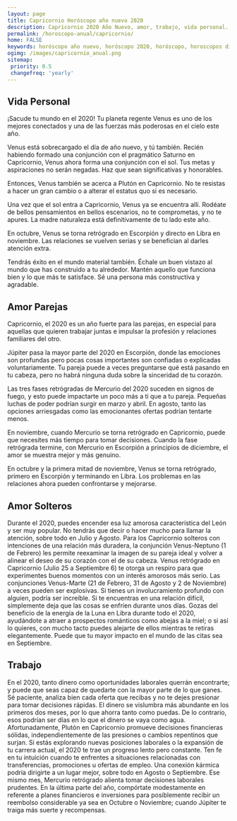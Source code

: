 ```yaml
---
layout: page
title: Capricornio Horóscopo año nuevo 2020 
description: Capricornio 2020 Año Nuevo, amor, trabajo, vida personal. Todas las predicciones para Capricornio gratis. Disfruta este año nuevo.
permalink: /horoscopo-anual/capricornio/
home: FALSE
keywords: horóscopo año nuevo, horóscopo 2020, horóscopo, horoscopos diarios gratis del dia de hoy, horóscopo diario gratis,horóscopo ano nuevo 2020, horóscopo esperanza gracia, horoscopo Capricornio 2020, horoscop, horóscopos gratis, horoscopo Capricornio, horoscopo Capricornio 2020 gratis, Tarot, Astrologia, Zodíaco, Capricornio, horoscopo gratis,tarot en femenino,videncia gratuita,horoscopos gratuitos,horóscopos, astrologia,videncia gratis
ogimg: /images/capricornio_anual.png
sitemap:
 priority: 0.5
 changefreq: 'yearly'
---
```




## Vida Personal

¡Sacude tu mundo en el 2020! Tu planeta regente Venus es uno de los mejores conectados y una de las fuerzas más poderosas en el cielo este año.


Venus está sobrecargado el día de año nuevo, y tú también. Recién habiendo formado una conjunción con el pragmático Saturno en Capricornio, Venus ahora forma una conjunción con el sol. Tus metas y aspiraciones no serán negadas. Haz que sean significativas y honorables. 


Entonces, Venus también se acerca a Plutón en Capricornio. No te resistas a hacer un gran cambio o a alterar el estatus quo si es necesario.


Una vez que el sol entra a Capricornio, Venus ya se encuentra allí. Rodéate de bellos pensamientos en bellos escenarios, no te comprometas, y no te apures. La madre naturaleza está definitivamente de tu lado este año.


En octubre, Venus se torna retrógrado en Escorpión y directo en Libra en noviembre. Las relaciones se vuelven serias y se benefician al darles atención extra.


Tendrás éxito en el mundo material también. Échale un buen vistazo al mundo que has construido a tu alrededor. Mantén aquello que funciona bien y lo que más te satisface. Sé una persona más constructiva y agradable. 



## Amor Parejas

Capricornio, el 2020 es un año fuerte para las parejas, en especial para aquellas que quieren trabajar juntas e impulsar la profesión y relaciones familiares del otro.


Júpiter pasa la mayor parte del 2020 en Escorpión, donde las emociones son profundas pero pocas cosas importantes son confiadas o explicadas voluntariamente. Tu pareja puede a veces preguntarse qué está pasando en tu cabeza, pero no habrá ninguna duda sobre la sinceridad de tu corazón.


Las tres fases retrógradas de Mercurio del 2020 suceden en signos de fuego, y esto puede impactarte un poco más a ti que a tu pareja. Pequeñas luchas de poder podrían surgir en marzo y abril. En agosto, tanto las opciones arriesgadas como las emocionantes ofertas podrían tentarte menos. 


En noviembre, cuando Mercurio se torna retrógrado en Capricornio, puede que necesites más tiempo para tomar decisiones. Cuando la fase retrógrada termine, con Mercurio en Escorpión a principios de diciembre, el amor se muestra mejor y más genuino.


En octubre y la primera mitad de noviembre, Venus se torna retrógrado, primero en Escorpión y terminando en Libra. Los problemas en las relaciones ahora pueden confrontarse y mejorarse.

## Amor Solteros

Durante el 2020, puedes encender esa luz amorosa característica del León y ser muy popular. No tendrás que decir o hacer mucho para llamar la atención, sobre todo en Julio y Agosto. 
Para los Capricornio solteros con intenciones de una relación más duradera, la conjunción Venus-Neptuno (1 de Febrero) les permite reexaminar la imagen de su pareja ideal y volver a alinear el deseo de su corazón con el de su cabeza. 
Venus retrógrado en Capricornio (Julio 25 a Septiembre 6) te otorga un respiro para que experimentes buenos momentos con un interés amorosos más serio. 
Las conjunciones Venus-Marte (21 de Febrero, 31 de Agosto y 2 de Noviembre) a veces pueden ser explosivas. Si tienes un involucramiento profundo con alguien, podría ser increíble. Si te encuentras en una relación difícil, simplemente deja que las cosas se enfríen durante unos días. 
Gozas del beneficio de la energía de la Luna en Libra durante todo el 2020, ayudándote a atraer a prospectos románticos como abejas a la miel; o si así lo quieres, con mucho tacto puedes alejarte de ellos mientras te retiras elegantemente. Puede que tu mayor impacto en el mundo de las citas sea en Septiembre. 

## Trabajo

En el 2020, tanto dinero como oportunidades laborales querrán encontrarte; y puede que seas capaz de quedarte con la mayor parte de lo que ganes. Sé paciente, analiza bien cada oferta que recibas y no te dejes presionar para tomar decisiones rápidas.
El dinero se vislumbra más abundante en los primeros dos meses, por lo que ahorra tanto como puedas. De lo contrario, esos podrían ser días en lo que el dinero se vaya como agua. Afortunadamente, Plutón en Capricornio promueve decisiones financieras sólidas, independientemente de las presiones o cambios repentinos que surjan.
Si estás explorando nuevas posiciones laborales o la expansión de tu carrera actual, el 2020 te trae un progreso lento pero constante.
Ten fe en tu intuición cuando te enfrentes a situaciones relacionadas con transferencias, promociones u ofertas de empleo. Una conexión kármica podría dirigirte a un lugar mejor, sobre todo en Agosto o Septiembre.
Ese mismo mes, Mercurio retrógrado alienta tomar decisiones laborales prudentes.
En la última parte del año, compórtate modestamente en referente a planes financieros e inversiones para posiblemente recibir un reembolso considerable ya sea en Octubre o Noviembre; cuando Júpiter te traiga más suerte y recompensas.
